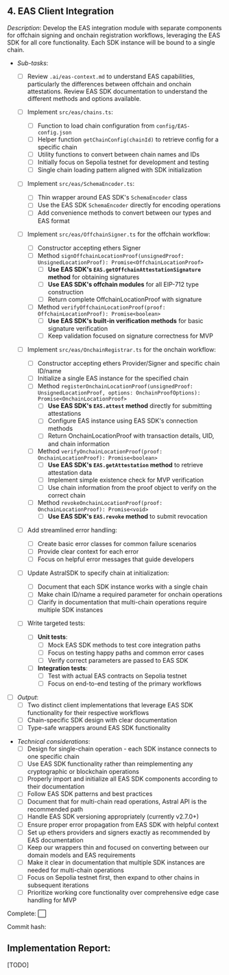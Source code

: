 ## **4. EAS Client Integration**  
  *Description*: Develop the EAS integration module with separate components for offchain signing and onchain registration workflows, leveraging the EAS SDK for all core functionality. Each SDK instance will be bound to a single chain.
   
   - *Sub-tasks*: 
     - [ ] Review `.ai/eas-context.md` to understand EAS capabilities, particularly the differences between offchain and onchain attestations. Review EAS SDK documentation to understand the different methods and options available.
     
     - [ ] Implement `src/eas/chains.ts`:
       - [ ] Function to load chain configuration from `config/EAS-config.json`
       - [ ] Helper function `getChainConfig(chainId)` to retrieve config for a specific chain
       - [ ] Utility functions to convert between chain names and IDs
       - [ ] Initially focus on Sepolia testnet for development and testing
       - [ ] Single chain loading pattern aligned with SDK initialization
     
     - [ ] Implement `src/eas/SchemaEncoder.ts`:
       - [ ] Thin wrapper around EAS SDK's `SchemaEncoder` class
       - [ ] Use the EAS SDK `SchemaEncoder` directly for encoding operations
       - [ ] Add convenience methods to convert between our types and EAS format
     
     - [ ] Implement `src/eas/OffchainSigner.ts` for the offchain workflow:
       - [ ] Constructor accepting ethers Signer
       - [ ] Method `signOffchainLocationProof(unsignedProof: UnsignedLocationProof): Promise<OffchainLocationProof>`
         - [ ] **Use EAS SDK's `EAS.getOffchainAttestationSignature` method** for obtaining signatures
         - [ ] **Use EAS SDK's offchain modules** for all EIP-712 type construction
         - [ ] Return complete OffchainLocationProof with signature
       
       - [ ] Method `verifyOffchainLocationProof(proof: OffchainLocationProof): Promise<boolean>`
         - [ ] **Use EAS SDK's built-in verification methods** for basic signature verification
         - [ ] Keep validation focused on signature correctness for MVP
     
     - [ ] Implement `src/eas/OnchainRegistrar.ts` for the onchain workflow:
       - [ ] Constructor accepting ethers Provider/Signer and specific chain ID/name
       - [ ] Initialize a single EAS instance for the specified chain
       - [ ] Method `registerOnchainLocationProof(unsignedProof: UnsignedLocationProof, options: OnchainProofOptions): Promise<OnchainLocationProof>`
         - [ ] **Use EAS SDK's `EAS.attest` method** directly for submitting attestations
         - [ ] Configure EAS instance using EAS SDK's connection methods
         - [ ] Return OnchainLocationProof with transaction details, UID, and chain information
       
       - [ ] Method `verifyOnchainLocationProof(proof: OnchainLocationProof): Promise<boolean>`
         - [ ] **Use EAS SDK's `EAS.getAttestation` method** to retrieve attestation data
         - [ ] Implement simple existence check for MVP verification
         - [ ] Use chain information from the proof object to verify on the correct chain
       
       - [ ] Method `revokeOnchainLocationProof(proof: OnchainLocationProof): Promise<void>`
         - [ ] **Use EAS SDK's `EAS.revoke` method** to submit revocation
     
     - [ ] Add streamlined error handling:
       - [ ] Create basic error classes for common failure scenarios
       - [ ] Provide clear context for each error
       - [ ] Focus on helpful error messages that guide developers
     
     - [ ] Update AstralSDK to specify chain at initialization:
       - [ ] Document that each SDK instance works with a single chain
       - [ ] Make chain ID/name a required parameter for onchain operations
       - [ ] Clarify in documentation that multi-chain operations require multiple SDK instances
     
     - [ ] Write targeted tests:
       - [ ] **Unit tests**:
         - [ ] Mock EAS SDK methods to test core integration paths
         - [ ] Focus on testing happy paths and common error cases
         - [ ] Verify correct parameters are passed to EAS SDK
       
       - [ ] **Integration tests**:
         - [ ] Test with actual EAS contracts on Sepolia testnet
         - [ ] Focus on end-to-end testing of the primary workflows
   
   - [ ] *Output*: 
     - [ ] Two distinct client implementations that leverage EAS SDK functionality for their respective workflows
     - [ ] Chain-specific SDK design with clear documentation
     - [ ] Type-safe wrappers around EAS SDK functionality
   
   - *Technical considerations*: 
     - [ ] Design for single-chain operation - each SDK instance connects to one specific chain
     - [ ] Use EAS SDK functionality rather than reimplementing any cryptographic or blockchain operations
     - [ ] Properly import and initialize all EAS SDK components according to their documentation
     - [ ] Follow EAS SDK patterns and best practices
     - [ ] Document that for multi-chain read operations, Astral API is the recommended path
     - [ ] Handle EAS SDK versioning appropriately (currently v2.7.0+)
     - [ ] Ensure proper error propagation from EAS SDK with helpful context
     - [ ] Set up ethers providers and signers exactly as recommended by EAS documentation
     - [ ] Keep our wrappers thin and focused on converting between our domain models and EAS requirements
     - [ ] Make it clear in documentation that multiple SDK instances are needed for multi-chain operations
     - [ ] Focus on Sepolia testnet first, then expand to other chains in subsequent iterations
     - [ ] Prioritize working core functionality over comprehensive edge case handling for MVP

Complete: ⬜️

Commit hash: <todo>

## Implementation Report:

[TODO]